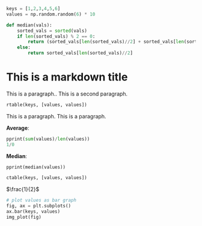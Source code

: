 ```python exec
keys = [1,2,3,4,5,6]
values = np.random.random(6) * 10

def median(vals):
    sorted_vals = sorted(vals)
    if len(sorted_vals) % 2 == 0:
        return (sorted_vals[len(sorted_vals)//2] + sorted_vals[len(sorted_vals)//2 - 1])/2
    else:
        return sorted_vals[len(sorted_vals)//2]
```

# This is a markdown title

This is a paragraph..
This is a second paragraph.

```python exec
rtable(keys, [values, values])
```

This is a paragraph.
This is a paragraph.

**Average**:
```python exec
pprint(sum(values)/len(values))
1/0
```

**Median**:
```python exec
pprint(median(values))
```

```python exec
ctable(keys, [values, values])
```

$\frac{1}{2}$

```python exec
# plot values as bar graph
fig, ax = plt.subplots()
ax.bar(keys, values)
img_plot(fig)
```
